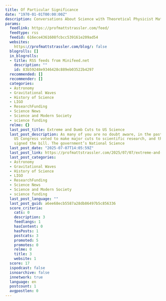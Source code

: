 ```yaml
---
title: Of Particular Significance
date: "1970-01-01T00:00:00Z"
description: Conversations About Science with Theoretical Physicist Matt Strassler
params:
  feedlink: https://profmattstrassler.com/feed/
  feedtype: rss
  feedid: 616ece4361608fcbcc539161e209ad54
  websites:
    https://profmattstrassler.com/blog/: false
  blogrolls: []
  in_blogrolls:
  - title: RSS feeds from Minifeed.net
    description: ""
    id: 83b59248e9346428c889eb03522b4297
  recommended: []
  recommender: []
  categories:
  - Astronomy
  - Gravitational Waves
  - History of Science
  - LIGO
  - ResearchFunding
  - Science News
  - Science and Modern Society
  - science funding
  relme: {}
  last_post_title: Extreme and Dumb Cuts to US Science
  last_post_description: As many of you are no doubt aware, in the past few days the
    US Congress voted to make major cuts to scientific research, and the president
    signed the bill. The government’s National Science
  last_post_date: "2025-07-07T14:05:59Z"
  last_post_link: https://profmattstrassler.com/2025/07/07/extreme-and-dumb-cuts-to-us-science/
  last_post_categories:
  - Astronomy
  - Gravitational Waves
  - History of Science
  - LIGO
  - ResearchFunding
  - Science News
  - Science and Modern Society
  - science funding
  last_post_language: ""
  last_post_guid: a6ee68ecb5587a28db86497b5c856336
  score_criteria:
    cats: 0
    description: 3
    feedlangs: 1
    hasContent: 0
    hasPosts: 1
    postcats: 3
    promoted: 5
    promotes: 0
    relme: 0
    title: 3
    website: 1
  score: 17
  ispodcast: false
  isnoarchive: false
  innetwork: true
  language: en
  postcount: 1
  avgpostlen: 0
---
```

